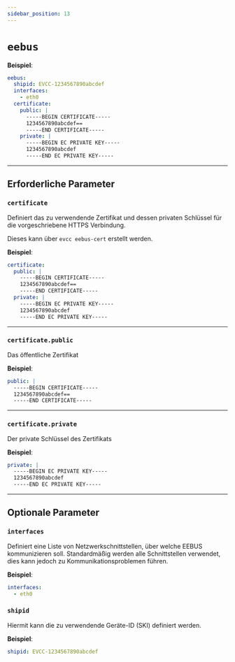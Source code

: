 ```yaml
---
sidebar_position: 13
---
```


# `eebus`

**Beispiel**:

```yaml
eebus:
  shipid: EVCC-1234567890abcdef
  interfaces:
    - eth0
  certificate:
    public: |
      -----BEGIN CERTIFICATE-----
      1234567890abcdef==
      -----END CERTIFICATE-----
    private: |
      -----BEGIN EC PRIVATE KEY-----
      1234567890abcdef
      -----END EC PRIVATE KEY-----
```

---

## Erforderliche Parameter

### `certificate`

Definiert das zu verwendende Zertifikat und dessen privaten Schlüssel für die vorgeschriebene HTTPS Verbindung.

Dieses kann über `evcc eebus-cert` erstellt werden.

**Beispiel**:

```yaml
certificate:
  public: |
    -----BEGIN CERTIFICATE-----
    1234567890abcdef==
    -----END CERTIFICATE-----
  private: |
    -----BEGIN EC PRIVATE KEY-----
    1234567890abcdef
    -----END EC PRIVATE KEY-----
```

---

### `certificate.public`

Das öffentliche Zertifikat

**Beispiel**:

```yaml
public: |
  -----BEGIN CERTIFICATE-----
  1234567890abcdef==
  -----END CERTIFICATE-----
```

---

### `certificate.private`

Der private Schlüssel des Zertifikats

**Beispiel**:

```yaml
private: |
  -----BEGIN EC PRIVATE KEY-----
  1234567890abcdef
  -----END EC PRIVATE KEY-----
```

---

## Optionale Parameter

### `interfaces`

Definiert eine Liste von Netzwerkschnittstellen, über welche EEBUS kommunizieren soll. Standardmäßig werden alle Schnittstellen verwendet, dies kann jedoch zu Kommunikationsproblemen führen.

**Beispiel**:

```yaml
interfaces:
  - eth0
```

### `shipid`

Hiermit kann die zu verwendende Geräte-ID (SKI) definiert werden.

**Beispiel**:

```yaml
shipid: EVCC-1234567890abcdef
```

